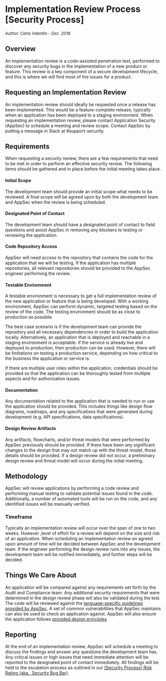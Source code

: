 # Implementation Review Process [Security Process]
<font size="-1">_Author: Carlo Valentin - Dec. 2018_</font>

## Overview
An implementation review is a code-assisted penetration test, performed to discover any security bugs in the implementation of a new product or feature. This review is a key component of a secure development lifecycle, and this is where we will find most of the issues for a product.

## Requesting an Implementation Review
An implementation review should ideally be requested once a release has been implemented. This would be a feature-complete release, typically when an application has been deployed to a staging environment. When requesting an implementation review, please contact Application Security (AppSec) to schedule a meeting and review scope. Contact AppSec by putting a message in Slack at #support-security.

## Requirements
When requesting a security review, there are a few requirements that need to be met in order to perform an effective security review. The following items should be gathered and in place before the initial meeting takes place.

#### Initial Scope

The development team should provide an initial scope what needs to be reviewed. A final scope will be agreed upon by both the development team and AppSec when the review is being scheduled.

 

#### Designated Point of Contact

The development team should have a designated point of contact to field questions and assist AppSec in removing any blockers to testing or reviewing the application.

 

#### Code Repository Access

AppSec will need access to the repository that contains the code for the application that we will be testing. If the application has multiple repositories, all relevant repositories should be provided to the AppSec engineer performing the review.

 

#### Testable Environment

A testable environment is necessary to get a full implementation review of the new application or feature that is being developed. With a working environment, AppSec can perform dynamic, targeted testing based on the review of the code. The testing environment should be as close to production as possible.

 

The best case scenario is if the development team can provide the repository and all necessary dependencies in order to build the application locally. Alternatively, an application that is deployed and reachable in a staging environment is acceptable. If the service is already live and deployed to production, then production can be used. However, there will be limitations on testing a production service, depending on how critical to the business the application or service is.

 

If there are multiple user roles within the application, credentials should be provided so that the application can be thoroughly tested from multiple aspects and for authorization issues.




#### Documentation

Any documentation related to the application that is needed to run or use the application should be provided. This includes things like design flow diagrams, roadmaps, and any specifications that were generated during development (e.g. API specifications, data specifications).

 

#### Design Review Artifacts

Any artifacts, flowcharts, and/or threat models that were performed by AppSec previously should be provided. If there have been any significant changes to the design that may not match up with the threat model, those details should be provided. If a design review did not occur, a preliminary design review and threat model will occur during the initial meeting.

## Methodology
AppSec will review applications by performing a code review and performing manual testing to validate potential issues found in the code. Additionally, a number of automated tools will be run on the code, and any identified issues will be manually verified.

### Timeframe
Typically an implementation review will occur over the span of one to two weeks. However ,level of effort for a review will depend on the size and risk of an application. When scheduling an implementation review an agreed upon amount of time will be decided between AppSec and the development team. If the engineer performing the design review runs into any issues, the development team will be notified immediately, and further steps will be decided.

## Things We Care About
An application will be compared against any requirements set forth by the Audit and Compliance team. Any additional security requirements that were determined in the design review phase will also be validated during the test. The code will be reviewed against the [language-specific guidelines provided by AppSec](../Language%20Guidance). A set of common vulnerabilities that AppSec maintains can also be used to check an application against. AppSec will also ensure the application follows [provided design principles](../Coding%20Practice/Secure-Design-Principles.md).

## Reporting
At the end of an implementation review, AppSec will schedule a meeting to discuss the findings and answer any questions the development team has. Any critical issues or high issues that need immediate attention will be reported to the designated point of contact immediately. All findings will be held to the escalation process as outlined in our [[Security Process] Risk Rating (aka., Security Bug Bar)](./Risk-Rating.md).